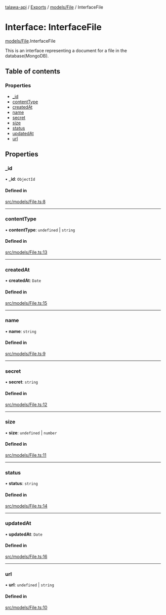 [talawa-api](../README.md) / [Exports](../modules.md) / [models/File](../modules/models_File.md) / InterfaceFile

# Interface: InterfaceFile

[models/File](../modules/models_File.md).InterfaceFile

This is an interface representing a document for a file in the database(MongoDB).

## Table of contents

### Properties

- [\_id](models_File.InterfaceFile.md#_id)
- [contentType](models_File.InterfaceFile.md#contenttype)
- [createdAt](models_File.InterfaceFile.md#createdat)
- [name](models_File.InterfaceFile.md#name)
- [secret](models_File.InterfaceFile.md#secret)
- [size](models_File.InterfaceFile.md#size)
- [status](models_File.InterfaceFile.md#status)
- [updatedAt](models_File.InterfaceFile.md#updatedat)
- [url](models_File.InterfaceFile.md#url)

## Properties

### \_id

• **\_id**: `ObjectId`

#### Defined in

[src/models/File.ts:8](https://github.com/PalisadoesFoundation/talawa-api/blob/3a8a11a/src/models/File.ts#L8)

___

### contentType

• **contentType**: `undefined` \| `string`

#### Defined in

[src/models/File.ts:13](https://github.com/PalisadoesFoundation/talawa-api/blob/3a8a11a/src/models/File.ts#L13)

___

### createdAt

• **createdAt**: `Date`

#### Defined in

[src/models/File.ts:15](https://github.com/PalisadoesFoundation/talawa-api/blob/3a8a11a/src/models/File.ts#L15)

___

### name

• **name**: `string`

#### Defined in

[src/models/File.ts:9](https://github.com/PalisadoesFoundation/talawa-api/blob/3a8a11a/src/models/File.ts#L9)

___

### secret

• **secret**: `string`

#### Defined in

[src/models/File.ts:12](https://github.com/PalisadoesFoundation/talawa-api/blob/3a8a11a/src/models/File.ts#L12)

___

### size

• **size**: `undefined` \| `number`

#### Defined in

[src/models/File.ts:11](https://github.com/PalisadoesFoundation/talawa-api/blob/3a8a11a/src/models/File.ts#L11)

___

### status

• **status**: `string`

#### Defined in

[src/models/File.ts:14](https://github.com/PalisadoesFoundation/talawa-api/blob/3a8a11a/src/models/File.ts#L14)

___

### updatedAt

• **updatedAt**: `Date`

#### Defined in

[src/models/File.ts:16](https://github.com/PalisadoesFoundation/talawa-api/blob/3a8a11a/src/models/File.ts#L16)

___

### url

• **url**: `undefined` \| `string`

#### Defined in

[src/models/File.ts:10](https://github.com/PalisadoesFoundation/talawa-api/blob/3a8a11a/src/models/File.ts#L10)
